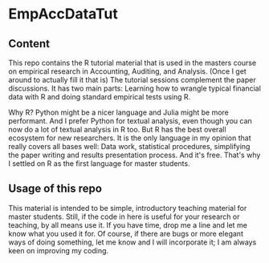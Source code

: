 # EmpAccDataTut

## Content

This repo contains the R tutorial material that is used in the masters course on empirical research in Accounting, Auditing, and Analysis. (Once I get around to actually fill it that is) The tutorial sessions complement the paper discussions. It has two main parts: Learning how to wrangle typical financial data with R and doing standard empirical tests using R.

Why R? Python might be a nicer language and Julia might be more performant. And I prefer Python for textual analysis, even though you can now do a lot of textual analysis in R too. But R has the best overall ecosystem for new researchers. It is the only language in my opinion that really covers all bases well: Data work, statistical procedures, simplifying the paper writing and results presentation process. And it's free. That's why I settled on R as the first language for master students.

## Usage of this repo

This material is intended to be simple, introductory teaching material for master students. Still, if the code in here is useful for your research or teaching, by all means use it. If you have time, drop me a line and let me know what you used it for. Of course, if there are bugs or more elegant ways of doing something, let me know and I will incorporate it; I am always keen on improving my coding.

